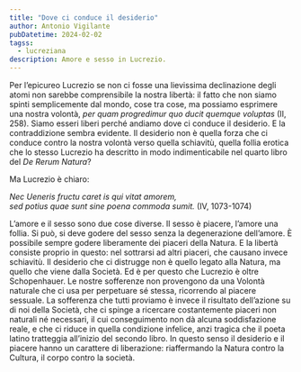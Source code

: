 ```yaml
---
title: "Dove ci conduce il desiderio"
author: Antonio Vigilante
pubDatetime: 2024-02-02
tagss: 
  - lucreziana
description: Amore e sesso in Lucrezio.
---
```


Per l’epicureo Lucrezio se non ci fosse una lievissima declinazione degli atomi non sarebbe comprensibile la nostra libertà: il fatto che non siamo spinti semplicemente dal mondo, cose tra cose, ma possiamo esprimere una nostra volontà, _per quam progredimur quo ducit quemque voluptas_ (II, 258). Siamo esseri liberi perché andiamo dove ci conduce il desiderio. E la contraddizione sembra evidente. Il desiderio non è quella forza che ci conduce contro la nostra volontà verso quella schiavitù, quella follia erotica che lo stesso Lucrezio ha descritto in modo indimenticabile nel quarto libro del _De Rerum Natura_? 

Ma Lucrezio è chiaro:

_Nec Ueneris fructu caret is qui vitat amorem,  
sed potius quae sunt sine poena commoda sumit._ (IV, 1073-1074)

L’amore e il sesso sono due cose diverse. Il sesso è piacere, l’amore una follia. Si può, si deve godere del sesso senza la degenerazione dell’amore. È possibile sempre godere liberamente dei piaceri della Natura. E la libertà consiste proprio in questo: nel sottrarsi ad altri piaceri, che causano invece schiavitù. Il desiderio che ci distrugge non è quello legato alla Natura, ma quello che viene dalla Società. Ed è per questo che Lucrezio è oltre Schopenhauer. Le nostre sofferenze non provengono da una Volontà naturale che ci usa per perpetuare sé stessa, ricorrendo al piacere sessuale. La sofferenza che tutti proviamo è invece il risultato dell’azione su di noi della Società, che ci spinge a ricercare costantemente piaceri non naturali né necessari, il cui conseguimento non dà alcuna soddisfazione reale, e che ci riduce in quella condizione infelice, anzi tragica che il poeta latino tratteggia all’inizio del secondo libro. In questo senso il desiderio e il piacere hanno un carattere di liberazione: riaffermando la Natura contro la Cultura, il corpo contro la società.
